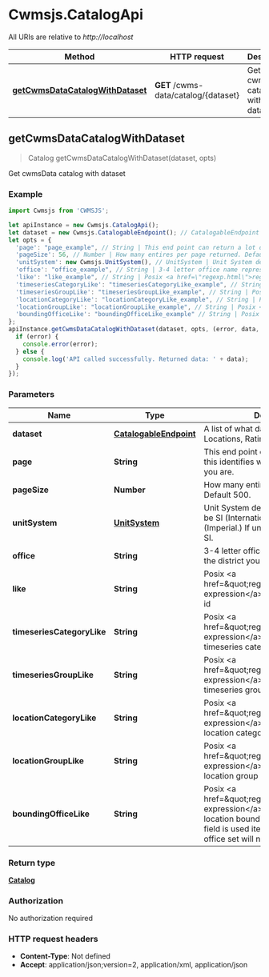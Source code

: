 # Cwmsjs.CatalogApi

All URIs are relative to *http://localhost*

Method | HTTP request | Description
------------- | ------------- | -------------
[**getCwmsDataCatalogWithDataset**](CatalogApi.md#getCwmsDataCatalogWithDataset) | **GET** /cwms-data/catalog/{dataset} | Get cwmsData catalog with dataset



## getCwmsDataCatalogWithDataset

> Catalog getCwmsDataCatalogWithDataset(dataset, opts)

Get cwmsData catalog with dataset

### Example

```javascript
import Cwmsjs from 'CWMSJS';

let apiInstance = new Cwmsjs.CatalogApi();
let dataset = new Cwmsjs.CatalogableEndpoint(); // CatalogableEndpoint | A list of what data? E.g. Timeseries, Locations, Ratings, etc
let opts = {
  'page': "page_example", // String | This end point can return a lot of data, this identifies where in the request you are.
  'pageSize': 56, // Number | How many entires per page returned. Default 500.
  'unitSystem': new Cwmsjs.UnitSystem(), // UnitSystem | Unit System desired in response. Can be SI (International Scientific) or EN (Imperial.) If unspecified, defaults to SI.
  'office': "office_example", // String | 3-4 letter office name representing the district you want to isolate data to.
  'like': "like_example", // String | Posix <a href=\"regexp.html\">regular expression</a> matching against the id
  'timeseriesCategoryLike': "timeseriesCategoryLike_example", // String | Posix <a href=\"regexp.html\">regular expression</a> matching against the timeseries category id
  'timeseriesGroupLike': "timeseriesGroupLike_example", // String | Posix <a href=\"regexp.html\">regular expression</a> matching against the timeseries group id
  'locationCategoryLike': "locationCategoryLike_example", // String | Posix <a href=\"regexp.html\">regular expression</a> matching against the location category id
  'locationGroupLike': "locationGroupLike_example", // String | Posix <a href=\"regexp.html\">regular expression</a> matching against the location group id
  'boundingOfficeLike': "boundingOfficeLike_example" // String | Posix <a href=\"regexp.html\">regular expression</a> matching against the location bounding office. When this field is used items with no bounding office set will not be present in results.
};
apiInstance.getCwmsDataCatalogWithDataset(dataset, opts, (error, data, response) => {
  if (error) {
    console.error(error);
  } else {
    console.log('API called successfully. Returned data: ' + data);
  }
});
```

### Parameters


Name | Type | Description  | Notes
------------- | ------------- | ------------- | -------------
 **dataset** | [**CatalogableEndpoint**](.md)| A list of what data? E.g. Timeseries, Locations, Ratings, etc | 
 **page** | **String**| This end point can return a lot of data, this identifies where in the request you are. | [optional] 
 **pageSize** | **Number**| How many entires per page returned. Default 500. | [optional] 
 **unitSystem** | [**UnitSystem**](.md)| Unit System desired in response. Can be SI (International Scientific) or EN (Imperial.) If unspecified, defaults to SI. | [optional] 
 **office** | **String**| 3-4 letter office name representing the district you want to isolate data to. | [optional] 
 **like** | **String**| Posix &lt;a href&#x3D;\&quot;regexp.html\&quot;&gt;regular expression&lt;/a&gt; matching against the id | [optional] 
 **timeseriesCategoryLike** | **String**| Posix &lt;a href&#x3D;\&quot;regexp.html\&quot;&gt;regular expression&lt;/a&gt; matching against the timeseries category id | [optional] 
 **timeseriesGroupLike** | **String**| Posix &lt;a href&#x3D;\&quot;regexp.html\&quot;&gt;regular expression&lt;/a&gt; matching against the timeseries group id | [optional] 
 **locationCategoryLike** | **String**| Posix &lt;a href&#x3D;\&quot;regexp.html\&quot;&gt;regular expression&lt;/a&gt; matching against the location category id | [optional] 
 **locationGroupLike** | **String**| Posix &lt;a href&#x3D;\&quot;regexp.html\&quot;&gt;regular expression&lt;/a&gt; matching against the location group id | [optional] 
 **boundingOfficeLike** | **String**| Posix &lt;a href&#x3D;\&quot;regexp.html\&quot;&gt;regular expression&lt;/a&gt; matching against the location bounding office. When this field is used items with no bounding office set will not be present in results. | [optional] 

### Return type

[**Catalog**](Catalog.md)

### Authorization

No authorization required

### HTTP request headers

- **Content-Type**: Not defined
- **Accept**: application/json;version=2, application/xml, application/json

